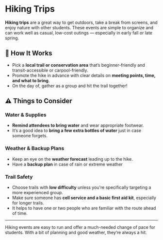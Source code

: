 # Hiking Trips

**Hiking trips** are a great way to get outdoors, take a break from screens, and enjoy nature with other students. These events are simple to organize and can work well as casual, low-cost outings — especially in early fall or late spring.

## 🧩 How It Works

- Pick a **local trail or conservation area** that’s beginner-friendly and transit-accessible or carpool-friendly.
- Promote the hike in advance with clear details on **meeting points, time, and what to bring**.
- On the day of, gather as a group and hit the trail together!

## ⚠️ Things to Consider

### Water & Supplies

- **Remind attendees to bring water** and wear appropriate footwear.
- It’s a good idea to **bring a few extra bottles of water** just in case someone forgets.

### Weather & Backup Plans

- Keep an eye on the **weather forecast** leading up to the hike.
- Have a **backup plan** in case of rain or extreme weather

### Trail Safety

- Choose trails with **low difficulty** unless you're specifically targeting a more experienced group.
- Make sure someone has **cell service and a basic first aid kit**, especially for longer trails.
- It helps to have one or two people who are familiar with the route ahead of time.

---

Hiking events are easy to run and offer a much-needed change of pace for students. With a bit of planning and good weather, they’re always a hit.
